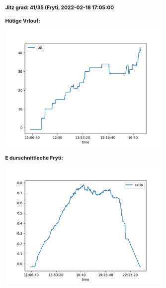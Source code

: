 ### Jitz grad: 41/35 (Fryti, 2022-02-18 17:05:00

### Hütige Vrlouf:
![Graph](Today.png)

### E durschnittleche Fryti:
![Graph](Fryti.png)